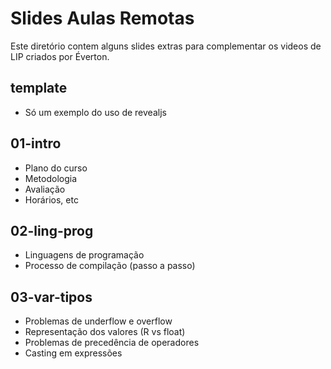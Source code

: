 # Slides Aulas Remotas

Este diretório contem alguns slides extras para complementar os videos de LIP
criados por Éverton. 

## template
 - Só um exemplo do uso de revealjs
 
## 01-intro
 - Plano do curso
 - Metodologia 
 - Avaliação
 - Horários, etc
 
## 02-ling-prog
 - Linguagens de programação
 - Processo de compilação (passo a passo)
## 03-var-tipos
 - Problemas de underflow e overflow 
 - Representação dos valores (R vs float)
 - Problemas de precedência de operadores
 - Casting em expressões 
